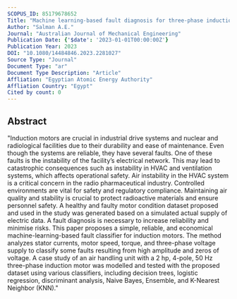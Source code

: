```yaml
---
SCOPUS_ID: 85179678652
Title: "Machine learning-based fault diagnosis for three-phase induction motors in ventilation systems"
Author: "Salman A.E."
Journal: "Australian Journal of Mechanical Engineering"
Publication Date: {'$date': '2023-01-01T00:00:00Z'}
Publication Year: 2023
DOI: "10.1080/14484846.2023.2281027"
Source Type: "Journal"
Document Type: "ar"
Document Type Description: "Article"
Affliation: "Egyptian Atomic Energy Authority"
Affliation Country: "Egypt"
Cited by count: 0
---
```


## Abstract
"Induction motors are crucial in industrial drive systems and nuclear and radiological facilities due to their durability and ease of maintenance. Even though the systems are reliable, they have several faults. One of these faults is the instability of the facility’s electrical network. This may lead to catastrophic consequences such as instability in HVAC and ventilation systems, which affects operational safety. Air instability in the HVAC system is a critical concern in the radio pharmaceutical industry. Controlled environments are vital for safety and regulatory compliance. Maintaining air quality and stability is crucial to protect radioactive materials and ensure personnel safety. A healthy and faulty motor condition dataset proposed and used in the study was generated based on a simulated actual supply of electric data. A fault diagnosis is necessary to increase reliability and minimise risks. This paper proposes a simple, reliable, and economical machine-learning-based fault classifier for induction motors. The method analyzes stator currents, motor speed, torque, and three-phase voltage supply to classify some faults resulting from high amplitude and zeros of voltage. A case study of an air handling unit with a 2 hp, 4-pole, 50 Hz three-phase induction motor was modelled and tested with the proposed dataset using various classifiers, including decision trees, logistic regression, discriminant analysis, Naive Bayes, Ensemble, and K-Nearest Neighbor (KNN)."
